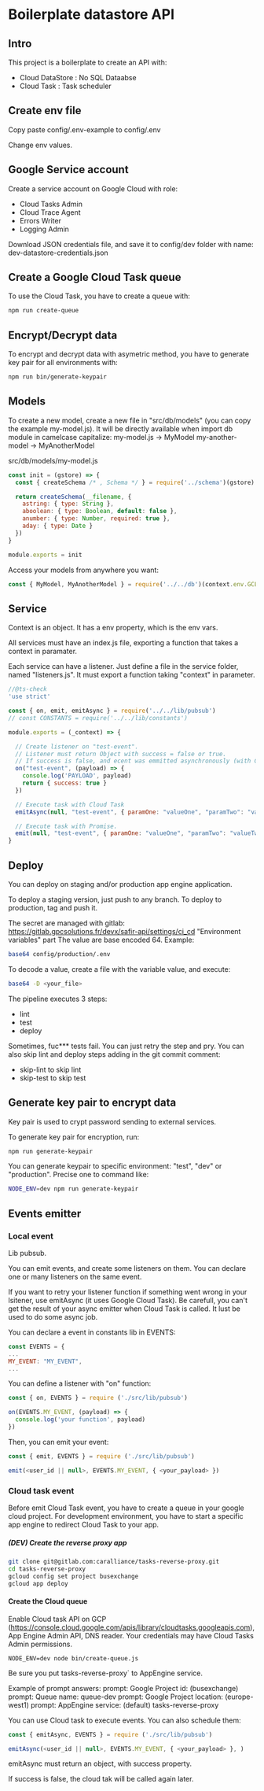 # Boilerplate datastore API

## Intro

This project is a boilerplate to create an API with:
- Cloud DataStore : No SQL Dataabse
- Cloud Task      : Task scheduler

## Create env file
Copy paste config/.env-example to config/.env

Change env values.

## Google Service account
Create a service account on Google Cloud with role:
- Cloud Tasks Admin
- Cloud Trace Agent
- Errors Writer
- Logging Admin

Download JSON credentials file, and save it to config/dev folder with name: dev-datastore-credentials.json

## Create a Google Cloud Task queue
To use the Cloud Task, you have to create a queue with:

```sh
npm run create-queue
```

## Encrypt/Decrypt data
To encrypt and decrypt data with asymetric method, you have to generate key pair for all environments with:

```sh
npm run bin/generate-keypair
```

## Models

To create a new model, create a new file in "src/db/models" (you can copy the example my-model.js).
It will be directly available when import db module in camelcase capitalize:
my-model.js -> MyModel
my-another-model -> MyAnotherModel

src/db/models/my-model.js
```js
const init = (gstore) => {
  const { createSchema /* , Schema */ } = require('../schema')(gstore)

  return createSchema(__filename, {
    astring: { type: String },
    aboolean: { type: Boolean, default: false },
    anumber: { type: Number, required: true },
    aday: { type: Date }
  })
}

module.exports = init
```

Access your models from anywhere you want:
```js
const { MyModel, MyAnotherModel } = require('../../db')(context.env.GCLOUD_PROJECT, context.env.GCLOUD_DATASTORE_NAMESPACE)
```

## Service

Context is an object. It has a env property, which is the env vars.

All services must have an index.js file, exporting a function that takes a context in paramater.

Each service can have a listener.
Just define a file in the service folder, named "listeners.js".
It must export a function taking "context" in parameter.

```js
//@ts-check
'use strict'

const { on, emit, emitAsync } = require('../../lib/pubsub')
// const CONSTANTS = require('../../lib/constants')

module.exports = (_context) => {

  // Create listener on "test-event".
  // Listener must return Object with success = false or true.
  // If success is false, and ecent was emmitted asynchronously (with Cloud Task), Task will be retried later.
  on("test-event", (payload) => {
    console.log('PAYLOAD', payload)
    return { success: true }
  })

  // Execute task with Cloud Task
  emitAsync(null, "test-event", { paramOne: "valueOne", "paramTwo": "valueTwo" })

  // Execute task with Promise.
  emit(null, "test-event", { paramOne: "valueOne", "paramTwo": "valueTwo" })
}

```

## Deploy

You can deploy on staging and/or production app engine application.

To deploy a staging version, just push to any branch.
To deploy to production, tag and push it.

The secret are managed with gitlab: https://gitlab.gpcsolutions.fr/devx/safir-api/settings/ci_cd "Environment variables" part
The value are base encoded 64. Example:

```sh
base64 config/production/.env
```

To decode a value, create a file with the variable value, and execute:

```sh
base64 -D <your_file>
```

The pipeline executes 3 steps:
- lint
- test
- deploy

Sometimes, fuc*** tests fail. You can just retry the step and pry.
You can also skip lint and deploy steps adding in the git commit comment:
- skip-lint   to skip lint
- skip-test   to skip test

## Generate key pair to encrypt data

Key pair is used to crypt password sending to external services.

To generate key pair for encryption, run:

```sh
npm run generate-keypair
```

You can generate keypair to specific environment: "test", "dev" or "production". Precise one to command like:

```sh
NODE_ENV=dev npm run generate-keypair
```

## Events emitter

### Local event

Lib pubsub.

You can emit events, and create some listeners on them.
You can declare one or many listeners on the same event.

If you want to retry your listener function if something went wrong in your lsitener, use emitAsync (it uses Google Cloud Task).
Be carefull, you can't get the result of your async emitter when Cloud Task is called. It lust be used to do some async job.

You can declare a event in constants lib in EVENTS:

```js
const EVENTS = {
...
MY_EVENT: "MY_EVENT",
...
```
You can define a listener with "on" function:

```js
const { on, EVENTS } = require ('./src/lib/pubsub')

on(EVENTS.MY_EVENT, (payload) => {
  console.log('your function', payload)
})
```

Then, you can emit your event:

```js
const { emit, EVENTS } = require ('./src/lib/pubsub')

emit(<user_id || null>, EVENTS.MY_EVENT, { <your_payload> })
```

### Cloud task event

Before emit Cloud Task event, you have to create a queue in your google cloud project.
For development environment, you have to start a specific app engine to redirect Cloud Task to your app.

##### (DEV) Create the reverse proxy app

```sh
git clone git@gitlab.com:caralliance/tasks-reverse-proxy.git
cd tasks-reverse-proxy
gcloud config set project busexchange
gcloud app deploy
```

#### Create the Cloud queue

Enable Cloud task API on GCP (https://console.cloud.google.com/apis/library/cloudtasks.googleapis.com), App Engine Admin API, DNS reader.
Your credentials may have Cloud Tasks Admin permissions.

```
NODE_ENV=dev node bin/create-queue.js
```

Be sure you put tasks-reverse-proxy` to AppEngine service.

Example of prompt answers:
prompt: Google Project id:  (busexchange)
prompt: Queue name:  queue-dev
prompt: Google Project location:  (europe-west1)
prompt: AppEngine service:  (default) tasks-reverse-proxy


You can use Cloud task to execute events. You can also schedule them:

```js
const { emitAsync, EVENTS } = require ('./src/lib/pubsub')

emitAsync(<user_id || null>, EVENTS.MY_EVENT, { <your_payload> }, )

```

emitAsync must return an object, with success property.

If success is false, the cloud tak will be called again later.
